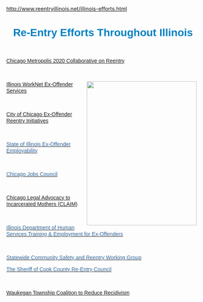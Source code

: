 http://www.reentryillinois.net/illinois-efforts.html
<H1 style="TEXT-ALIGN: center"><SPAN style="FONT-FAMILY: Arial, Helvetica, sans-serif; COLOR: rgb(0,128,192)"><SPAN>&nbsp;Re-Entry&nbsp;Efforts Throughout Illinois</SPAN><BR><A title="" href="http://john.fallon.tripod.com/home.html"></A><A title="" href="http://john.fallon.tripod.com/home.html"></A></SPAN></H1>
<P></P>
<P>&nbsp;</P>
<P></P>
<P><SPAN style="FONT-SIZE: 14px; FONT-FAMILY: Arial, Helvetica, sans-serif; LINE-HEIGHT: 17px"><SPAN class=WEBON_COLOR style="COLOR: rgb(51,102,153)"><A title="" href="http://www.metropolisstrategies.org/Collaborative-ee.html" target=_blank>Chicago Metropolis 2020 Collaborative on Reentry</A></SPAN></SPAN></P>
<P></P>
<P>&nbsp;</P>
<P></P>
<DIV id=media_image|403853 class=zblMedia contentEditable=false style="HEIGHT: 380px; WIDTH: 291px; FLOAT: right; CLEAR: none; MARGIN: 0px 0px 10px 10px; DISPLAY: block"><IMG style="HEIGHT: auto; WIDTH: 100%" src="http://john.fallon.tripod.com/webonmediacontents/403853.jpg?1432646040698" width="100%"></DIV>
<P></P>
<P><SPAN style="FONT-SIZE: 14px; FONT-FAMILY: Arial, Helvetica, sans-serif; LINE-HEIGHT: 17px"><A href="http://www.illinoisworknet.com/vos_portal/residents/en/Services/Ex_Offender_Services/"></A><A title="" href="http://john.fallon.tripod.com/home.html"></A><A title="" href="http://www2.illinoisworknet.com/" target=_blank></A><A title="" href="http://www2.illinoisworknet.com/" target=_blank>Illinois WorkNet Ex-Offender Services</A></SPAN><BR></P>
<P></P>
<P>&nbsp;</P>
<P></P>
<P><SPAN style="FONT-SIZE: 14px; FONT-FAMILY: Arial, Helvetica, sans-serif; LINE-HEIGHT: 17px"><SPAN class=WEBON_COLOR style="COLOR: rgb(51,102,153)"><A title="" href="http://www.cityofchicago.org/city/en/depts/mayor/supp_info/ex-offender_re-entryinitiatives.html" target=_blank>City of Chicago Ex-Offender Reentry Initiatives</A></SPAN></SPAN><BR></P>
<P></P>
<P>&nbsp;</P>
<P></P>
<P><A href="http://www.ides.state.il.us/exoffenders/default.asp"><SPAN style="FONT-SIZE: 14px; FONT-FAMILY: Arial, Helvetica, sans-serif; LINE-HEIGHT: 17px"><SPAN class=WEBON_COLOR style="COLOR: rgb(51,102,153)">State of Illinois Ex-Offender Employability</SPAN></SPAN></A></P>
<P></P>
<P>&nbsp;</P>
<P></P>
<P><SPAN style="FONT-SIZE: 14px; FONT-FAMILY: Arial, Helvetica, sans-serif; LINE-HEIGHT: 17px"><A href="http://www.cjc.net/"><SPAN class=WEBON_COLOR style="COLOR: rgb(51,102,153)">Chicago Jobs Council</SPAN></A></SPAN><BR></P>
<P></P>
<P>&nbsp;</P>
<P></P>
<P><SPAN style="FONT-SIZE: 14px; FONT-FAMILY: Arial, Helvetica, sans-serif; LINE-HEIGHT: 17px"><SPAN class=WEBON_COLOR style="COLOR: rgb(51,102,153)"><A title="" href="http://www.cgla.net/claim" target=_blank>Chicago Legal Advocacy to Incarcerated Mothers (CLAIM)</A></SPAN></SPAN></P>
<P></P>
<P>&nbsp;</P>
<P></P>
<P><SPAN style="FONT-SIZE: 14px; FONT-FAMILY: Arial, Helvetica, sans-serif; LINE-HEIGHT: 17px"><A href="http://www.dhs.state.il.us/page.aspx?item=35568"><SPAN class=WEBON_COLOR style="COLOR: rgb(51,102,153)">Illinois Department of Human Services Training &amp; Employment for Ex-Offenders</SPAN></A><BR></SPAN></P>
<P></P>
<P>&nbsp;</P>
<P></P>
<P><SPAN style="FONT-SIZE: 14px; FONT-FAMILY: Arial, Helvetica, sans-serif; LINE-HEIGHT: 17px"><A href="http://www.idoc.state.il.us/subsections/assistant_director/Press%20Paper%20--%20Reentry%20Working%20Group%20FINAL%20%28december%2017%202004%29.doc"><SPAN class=WEBON_COLOR style="COLOR: rgb(51,102,153)">Statewide Community Safety and Reentry Working Group</SPAN></A></SPAN><BR></P>
<P></P>
<P><SPAN style="FONT-SIZE: 14px; FONT-FAMILY: Arial, Helvetica, sans-serif; LINE-HEIGHT: 17px"><A href="http://www.chicagometropolis2020.org/documents/RebeccaJanowitz-AContextforConsideringReentryEffortsforCookCounty.pdf"><SPAN class=WEBON_COLOR style="COLOR: rgb(51,102,153)">The Sheriff of Cook County Re-Entry Council</SPAN></A></SPAN><BR></P>
<P></P>
<P>&nbsp;</P>
<P></P>
<P><SPAN style="FONT-SIZE: 14px; FONT-FAMILY: Arial, Helvetica, sans-serif; LINE-HEIGHT: 17px"><SPAN class=WEBON_COLOR style="COLOR: rgb(51,102,153)"><A title="" href="http://www.waukegantownship.com/c2rr.html" target=_blank>Waukegan Township Coalition to Reduce Recidivism</A></SPAN></SPAN><BR></P>
<P></P>
<P>&nbsp;</P>
<P></P>
<P><SPAN style="FONT-SIZE: 14px; FONT-FAMILY: Arial, Helvetica, sans-serif; LINE-HEIGHT: 17px"><A href="http://www.siu.edu/~ajsiuc/SIRG.html"></A></SPAN><BR></P>
<P></P>
<P>&nbsp;</P>
<P></P>
<P><SPAN style="FONT-SIZE: 14px; FONT-FAMILY: Arial, Helvetica, sans-serif; LINE-HEIGHT: 17px"><A href="http://www.siu.edu/~ajsiuc/SIRG.html"><BR></A></SPAN>&nbsp;</P>
<P></P>
<DIV class=clr></DIV>
